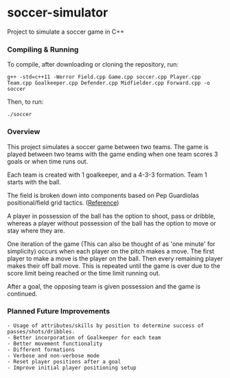 # soccer-simulator

Project to simulate a soccer game in C++

### Compiling & Running

To compile, after downloading or cloning the repository, run:

	g++ -std=c++11 -Werror Field.cpp Game.cpp soccer.cpp Player.cpp Team.cpp Goalkeeper.cpp Defender.cpp Midfielder.cpp Forward.cpp -o soccer 

Then, to run:

	./soccer


### Overview

This project simulates a soccer game between two teams. The game is played between two teams with the game ending when one team scores 3 goals or when time runs out. 

Each team is created with 1 goalkeeper, and a 4-3-3 formation. Team 1 starts with the ball. 

The field is broken down into components based on Pep Guardiolas positional/field grid tactics. ([Reference](https://coachdibernardo.com/2018/01/27/pep-guardiolas-positional-grid-a-cognitive-roadmap-for-players/))

A player in possession of the ball has the option to shoot, pass or dribble, whereas a player without possession of the ball has the option to move or stay where they are. 

One iteration of the game (This can also be thought of as 'one minute' for simplicity) occurs when each player on the pitch makes a move. 
The first player to make a move is the player on the ball. Then every remaining player makes their off ball move. This is repeated until the game is over due to the score limit being reached or the time limit running out. 

After a goal, the opposing team is given possession and the game is continued.


### Planned Future Improvements 

	- Usage of attributes/skills by position to determine success of passes/shots/dribbles.
	- Better incorporation of Goalkeeper for each team
	- Better movement functionality
	- Different formations
	- Verbose and non-verbose mode
	- Reset player positions after a goal
	- Improve initial player positioning setup